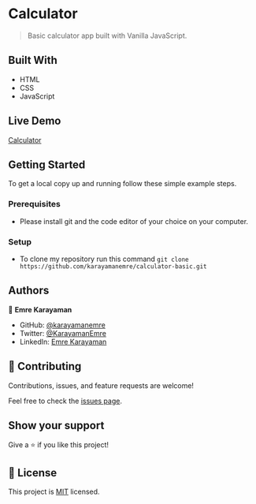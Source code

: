 # Calculator

> Basic calculator app built with Vanilla JavaScript.

## Built With

- HTML
- CSS
- JavaScript

## Live Demo

[Calculator](https://karayamanemre.github.io/calculator-basic/)

## Getting Started

To get a local copy up and running follow these simple example steps.

### Prerequisites

   - Please install git and the code editor of your choice on your computer.

### Setup

   - To clone my repository run this command `git clone https://github.com/karayamanemre/calculator-basic.git` 

## Authors

👤 **Emre Karayaman**

- GitHub: [@karayamanemre](https://github.com/karayamanemre)
- Twitter: [@KarayamanEmre](https://twitter.com/KarayamanEmre)
- LinkedIn: [Emre Karayaman](https://www.linkedin.com/in/emre-karayaman-a7b45b243/)

## 🤝 Contributing

Contributions, issues, and feature requests are welcome!

Feel free to check the [issues page](../../issues/).

## Show your support

Give a ⭐️ if you like this project!

## 📝 License

This project is [MIT](./LICENSE.md) licensed.
 

